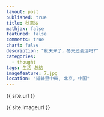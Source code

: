 ```yaml
---
layout: post
published: true
title: 秋意浓
mathjax: false
featured: false
comments: true
chart: false
description: "秋天来了，冬天还会远吗?"
categories: 
  - thought
tags: 生活 总结
imagefeature: 7.jpg
location: "延静里中街, 北京, 中国"
---
```

{{ site.url }}

{{ site.imageurl }}

